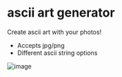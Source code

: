 # ascii art generator
Create ascii art with your photos!
 - Accepts jpg/png
 - Different ascii string options

 
![image](https://github.com/justinsavage49/ascii_art_generator/assets/93454878/a1413f40-35bd-4bef-bc42-3a8d578b62f9)